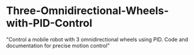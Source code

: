 # Three-Omnidirectional-Wheels-with-PID-Control
"Control a mobile robot with 3 omnidirectional wheels using PID. Code and documentation for precise motion control"
